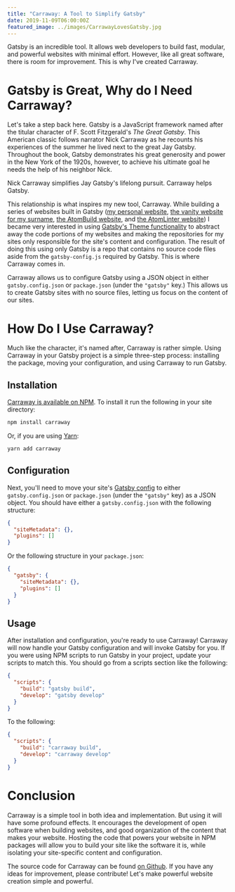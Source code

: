 ```yaml
---
title: "Carraway: A Tool to Simplify Gatsby"
date: 2019-11-09T06:00:00Z
featured_image: ../images/CarrawayLovesGatsby.jpg
---
```


Gatsby is an incredible tool. It allows web developers to build fast, modular, and powerful websites with minimal effort. However, like all great software, there is room for improvement. This is why I've created Carraway.

# Gatsby is Great, Why do I Need Carraway?

Let's take a step back here. Gatsby is a JavaScript framework named after the titular character of F. Scott Fitzgerald's _The Great Gatsby_. This American classic follows narrator Nick Carraway as he recounts his experiences of the summer he lived next to the great Jay Gatsby. Throughout the book, Gatsby demonstrates his great generosity and power in the New York of the 1920s, however, to achieve his ultimate goal he needs the help of his neighbor Nick.

Nick Carraway simplifies Jay Gatsby's lifelong pursuit. Carraway helps Gatsby.

This relationship is what inspires my new tool, Carraway. While building a series of websites built in Gatsby ([my personal website](https://github.com/keplersj/website), [the vanity website for my surname](https://github.com/keplersj/surname-site), [the AtomBuild website](https://github.com/AtomBuild/atombuild.github.io), and [the AtomLinter website](https://github.com/AtomLinter/atomlinter.github.io)) I became very interested in using [Gatsby's Theme functionality](https://www.gatsbyjs.org/docs/themes/) to abstract away the code portions of my websites and making the repositories for my sites only responsible for the site's content and configuration. The result of doing this using only Gatsby is a repo that contains no source code files aside from the `gatsby-config.js` required by Gatsby. This is where Carraway comes in.

Carraway allows us to configure Gatsby using a JSON object in either `gatsby.config.json` or `package.json` (under the `"gatsby"` key.) This allows us to create Gatsby sites with no source files, letting us focus on the content of our sites.

# How Do I Use Carraway?

Much like the character, it's named after, Carraway is rather simple. Using Carraway in your Gatsby project is a simple three-step process: installing the package, moving your configuration, and using Carraway to run Gatsby.

## Installation

[Carraway is available on NPM](https://www.npmjs.com/package/carraway). To install it run the following in your site directory:

```bash
npm install carraway
```

Or, if you are using [Yarn](https://yarnpkg.com/):

```bash
yarn add carraway
```

## Configuration

Next, you'll need to move your site's [Gatsby config](https://www.gatsbyjs.org/docs/gatsby-config/) to either `gatsby.config.json` or `package.json` (under the `"gatsby"` key) as a JSON object. You should have either a `gatsby.config.json` with the following structure:

```json
{
  "siteMetadata": {},
  "plugins": []
}
```

Or the following structure in your `package.json`:

```json
{
  "gatsby": {
    "siteMetadata": {},
    "plugins": []
  }
}
```

## Usage

After installation and configuration, you're ready to use Carraway! Carraway will now handle your Gatsby configuration and will invoke Gatsby for you. If you were using NPM scripts to run Gatsby in your project, update your scripts to match this. You should go from a scripts section like the following:

```json
{
  "scripts": {
    "build": "gatsby build",
    "develop": "gatsby develop"
  }
}
```

To the following:

```json
{
  "scripts": {
    "build": "carraway build",
    "develop": "carraway develop"
  }
}
```

# Conclusion

Carraway is a simple tool in both idea and implementation. But using it will have some profound effects. It encourages the development of open software when building websites, and good organization of the content that makes your website. Hosting the code that powers your website in NPM packages will allow you to build your site like the software it is, while isolating your site-specific content and configuration.

The source code for Carraway can be found [on Github](https://github.com/keplersj/carraway). If you have any ideas for improvement, please contribute! Let's make powerful website creation simple and powerful.
